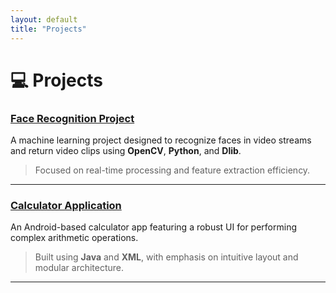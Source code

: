 ```yaml
---
layout: default
title: "Projects"
---
```


# 💻 Projects

### [Face Recognition Project](https://github.com/Shiva-sai-krishna/Face-Recognition)
A machine learning project designed to recognize faces in video streams and return video clips using **OpenCV**, **Python**, and **Dlib**.  
> Focused on real-time processing and feature extraction efficiency.

---

### [Calculator Application](https://github.com/Shiva-sai-krishna/Calculator)
An Android-based calculator app featuring a robust UI for performing complex arithmetic operations.  
> Built using **Java** and **XML**, with emphasis on intuitive layout and modular architecture.

---

